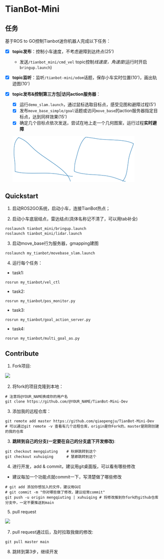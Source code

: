 # TianBot-Mini

## 任务

基于ROS to GO控制Tianbot迷你机器人完成以下任务：

* [x] **topic发布**：控制小车速度，不考虑避障到达终点(25')
  * 发送`/tianbot_mini/cmd_vel` topic控制*线速度，角速度*(运行时开启`bringup.launch`)
  
* [x] **topic监听**：监听`/tianbot-mini/odom`话题，保存小车实时位置(10')，画出轨迹图(10')

* [x] **topic发布&控制第三方包|访问action服务器**：
  * [x] 运行`demo_slam.launch`，通过鼠标选取目标点，感受见图和避障过程(5')
  * [x] 发布`move_base_simple/goal`话题或访问`move_base`的action服务器指定目标点，达到同样效果(15')
  * [x] 确定几个目标点依次发送，尝试在地上走一个几何图案，运行过程**实时避障**
  
  ![](trace.png)

## Quickstart

1. 启动ROS2GO系统，启动小车，连接TianBot热点；

2. 启动小车底层结点，雷达结点(具体名称记不清了，可以用tab补全)

```shell
roslaunch tianbot_mini/bringup.launch
roslaunch tianbot_mini/lidar.launch
```

3. 启动move_base行为服务器，gmapping建图

```shell
roslaunch my_tianbot/movebase_slam.launch
```

4. 运行每个任务：

* task1:

```shell
rosrun my_tianbot/vel_ctl
```

* task2:

```
rosrun my_tianbot/pos_monitor.py
```

* task3:

```
rosrun my_tianbot/goal_action_server.py
```

* task4:

```
rosrun my_tianbot/multi_goal_as.py
```



## Contribute

1. Fork项目:

![](http://118.24.109.65/photo_db/233_Markdown_IMG_tianbot1.png)

2. 将fork的项目克隆到本地：

```shell
# 注意将@YOUR_NAME换成你的用户名
git clone https://github.com/@YOUR_NAME/TianBot-Mini-Dev
```

3. 添加我的远程仓库：

```shell
git remote add master https://github.com/qiaopengju/TianBot-Mini-Dev
# 可以通过git remote -v 查看有几个远程仓库，origin是你Fork的，master是刚刚创建的我的仓库
```

3. **跳转到自己的分支(一定要在自己的分支底下开发修改)**:

```shell
git checkout mengqiuting	# 秋婷跳转到这个
git checkout xuhuiqing		# 慧卿跳转到这个
```

4. 进行开发，add & commit，建议用git桌面版，可以看有哪些修改

* 建议每加一个功能点就commit一下，写清楚做了哪些修改

```shell
# git add 添加你想加入的文件，建议用GUI
# git commit -m "你对哪些做了修改，建议经常commit"
git push -u origin mengqiuting | xuhuiqing # 将修改推到你fork的github仓库分支中，一定不要推送到main
```

5. pull request

![](http://118.24.109.65/photo_db/233_Markdown_IMG_tianbot2.png)

7. pull request通过后，及时拉取我做的修改:

```shell
git pull master main
```

8. 跳转到第3步，继续开发
